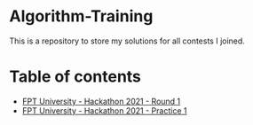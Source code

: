 # Algorithm-Training

This is a repository to store my solutions for all contests I joined.

# Table of contents

* [FPT University - Hackathon 2021 - Round 1](https://github.com/DAN3002/Algorithm-Training/tree/main/FPT%20University%20-%20Hackathon%202021%20-%20Round%201)
* [FPT University - Hackathon 2021 - Practice 1](https://github.com/DAN3002/Algorithm-Training/tree/main/FPT%20University%20-%20Hackathon%202021%20-%20Practice%201)
